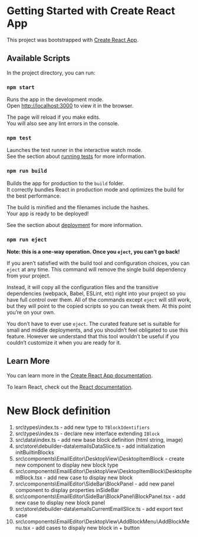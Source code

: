 # Getting Started with Create React App

This project was bootstrapped with [Create React App](https://github.com/facebook/create-react-app).

## Available Scripts

In the project directory, you can run:

### `npm start`

Runs the app in the development mode.\
Open [http://localhost:3000](http://localhost:3000) to view it in the browser.

The page will reload if you make edits.\
You will also see any lint errors in the console.

### `npm test`

Launches the test runner in the interactive watch mode.\
See the section about [running tests](https://facebook.github.io/create-react-app/docs/running-tests) for more information.

### `npm run build`

Builds the app for production to the `build` folder.\
It correctly bundles React in production mode and optimizes the build for the best performance.

The build is minified and the filenames include the hashes.\
Your app is ready to be deployed!

See the section about [deployment](https://facebook.github.io/create-react-app/docs/deployment) for more information.

### `npm run eject`

**Note: this is a one-way operation. Once you `eject`, you can’t go back!**

If you aren’t satisfied with the build tool and configuration choices, you can `eject` at any time. This command will remove the single build dependency from your project.

Instead, it will copy all the configuration files and the transitive dependencies (webpack, Babel, ESLint, etc) right into your project so you have full control over them. All of the commands except `eject` will still work, but they will point to the copied scripts so you can tweak them. At this point you’re on your own.

You don’t have to ever use `eject`. The curated feature set is suitable for small and middle deployments, and you shouldn’t feel obligated to use this feature. However we understand that this tool wouldn’t be useful if you couldn’t customize it when you are ready for it.

## Learn More

You can learn more in the [Create React App documentation](https://facebook.github.io/create-react-app/docs/getting-started).

To learn React, check out the [React documentation](https://reactjs.org/).


# New Block definition
1. src\types\index.ts - add new type to `TBlockIdentifiers`
2. src\types\index.ts - declare new interface  extending `IBlock`
3. src\data\index.ts - add new base block definition (html string, image) 
4. src\store\debuilder-data\emailsDataSlice.ts - add initialization initBuiltinBlocks
5. src\components\EmailEditor\DesktopView\DesktopItemBlock - create new component to display new block type
6. src\components\EmailEditor\DesktopView\DesktopItemBlock\DesktopItemBlock.tsx - add new case to display new block
7. src\components\EmailEditor\SideBar\BlockPanel - add new panel component to display properties inSideBar
8. src\components\EmailEditor\SideBar\BlockPanel\BlockPanel.tsx - add new case to display new block panel
9. src\store\debuilder-data\emailsCurrentEmailSlice.ts - add export text case
10. src\components\EmailEditor\DesktopView\AddBlockMenu\AddBlockMenu.tsx - add cases to dispaly new block in + button
